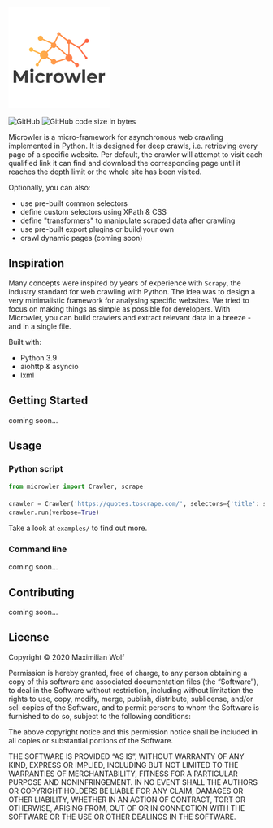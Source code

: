 <img src="https://github.com/INNOVINATI/microwler/blob/master/logo.png" width="200px" alt="Microwler">

![GitHub](https://img.shields.io/github/license/INNOVINATI/microwler)
![GitHub code size in bytes](https://img.shields.io/github/languages/code-size/INNOVINATI/microwler)

Microwler is a micro-framework for asynchronous web crawling implemented in Python. 
It is designed for deep crawls, i.e. retrieving every page of a specific website. 
Per default, the crawler will attempt to visit each qualified link it can find and download the 
corresponding page until it reaches the depth limit or the whole site has been visited.

Optionally, you can also:
- use pre-built common selectors
- define custom selectors using XPath & CSS
- define "transformers" to manipulate scraped data after crawling
- use pre-built export plugins or build your own
- crawl dynamic pages (coming soon)

## Inspiration
Many concepts were inspired by years of experience with `Scrapy`, the industry standard for web crawling with Python.
The idea was to design a very minimalistic framework for analysing specific websites. We tried to focus on making things as simple as possible for developers.
With Microwler, you can build crawlers and extract relevant data in a breeze - and in a single file.

Built with:
- Python 3.9
- aiohttp & asyncio
- lxml



## Getting Started
coming soon...

## Usage
### Python script
```python
from microwler import Crawler, scrape

crawler = Crawler('https://quotes.toscrape.com/', selectors={'title': scrape.title})
crawler.run(verbose=True)
```
Take a look at `examples/` to find out more.

### Command line
coming soon...
## Contributing
coming soon...


## License

Copyright © 2020 Maximilian Wolf

Permission is hereby granted, free of charge, to any person obtaining a copy of this software and associated documentation files (the “Software”), to deal in the Software without restriction, including without limitation the rights to use, copy, modify, merge, publish, distribute, sublicense, and/or sell copies of the Software, and to permit persons to whom the Software is furnished to do so, subject to the following conditions:

The above copyright notice and this permission notice shall be included in all copies or substantial portions of the Software.

THE SOFTWARE IS PROVIDED “AS IS”, WITHOUT WARRANTY OF ANY KIND, EXPRESS OR IMPLIED, INCLUDING BUT NOT LIMITED TO THE WARRANTIES OF MERCHANTABILITY, FITNESS FOR A PARTICULAR PURPOSE AND NONINFRINGEMENT. IN NO EVENT SHALL THE AUTHORS OR COPYRIGHT HOLDERS BE LIABLE FOR ANY CLAIM, DAMAGES OR OTHER LIABILITY, WHETHER IN AN ACTION OF CONTRACT, TORT OR OTHERWISE, ARISING FROM, OUT OF OR IN CONNECTION WITH THE SOFTWARE OR THE USE OR OTHER DEALINGS IN THE SOFTWARE.
